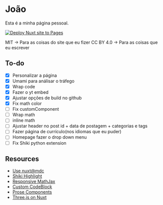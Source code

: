# João

Esta é a minha página pessoal.

[![Deploy Nuxt site to Pages](https://github.com/JoaoVCMiranda/JoaoVCMiranda.github.io/actions/workflows/nuxtjs.yml/badge.svg)](https://github.com/JoaoVCMiranda/JoaoVCMiranda.github.io/actions/workflows/nuxtjs.yml)

MIT -> Para as coisas do site que eu fizer
CC BY 4.0 -> Para as coisas que eu escrever 

## To-do

- [X] Personalizar a página
- [X] Umami para análisar o tráfego
- [X] Wrap code
- [X] Fazer o yt embed
- [X] Ajustar opções de build no github
- [X] Fix math color
- [ ] Fix customComponent
- [ ] Wrap math
- [ ] inline math
- [ ] Ajustar header no post id + data de postagem + categorias e tags
- [ ] Fazer página de currículo(nos idiomas que eu puder)
- [ ] Homepage fazer o drop down menu
- [ ] Fix Shiki python extension

## Resources

- [Use nuxt@mdc](https://www.docs4.dev/posts/how-to-render-markdown-in-nuxt-3-and-highlight-syntax-nuxt-mdc)
- [Shiki Highlight](https://shiki.style/guide/)
- [Responsive MathJax](https://stackoverflow.com/questions/29893923/how-to-make-formula-with-mathjax-responsive)
- [Custom CodeBlock](https://mokkapps.de/blog/how-to-create-a-custom-code-block-with-nuxt-content-v2) 
- [Prose Components](https://masteringnuxt.com/blog/mastering-prose-components-in-nuxt-content)
- [Three.js on Nuxt](https://www.vuemastery.com/blog/building-a-3d-scene-in-nuxt-with-tresjs/#setting-up-nuxtjs-for-3d)

